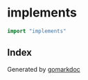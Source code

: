 <!-- Code generated by gomarkdoc. DO NOT EDIT -->

# implements

```go
import "implements"
```

## Index





Generated by [gomarkdoc](<https://github.com/princjef/gomarkdoc>)
